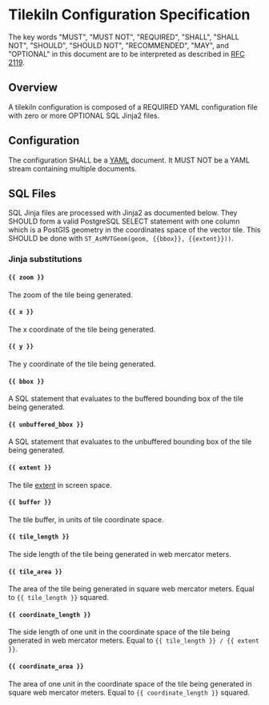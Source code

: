 # Tilekiln Configuration Specification

The key words "MUST", "MUST NOT", "REQUIRED", "SHALL", "SHALL NOT", "SHOULD", "SHOULD NOT", "RECOMMENDED", "MAY", and "OPTIONAL" in this document are to be interpreted as described in [RFC 2119](https://www.ietf.org/rfc/rfc2119.txt).

## Overview

A tilekiln configuration is composed of a REQUIRED YAML configuration file with zero or more OPTIONAL SQL Jinja2 files.

## Configuration

The configuration SHALL be a [YAML](https://yaml.org/spec/1.2/spec.html) document. It MUST NOT be a YAML stream containing multiple documents.

## SQL Files

SQL Jinja files are processed with Jinja2 as documented below. They SHOULD form a valid PostgreSQL SELECT statement with one column which is a PostGIS geometry in the coordinates space of the vector tile. This SHOULD be done with `ST_AsMVTGeom(geom, {{bbox}}, {{extent}}))`.

### Jinja substitutions

#### `{{ zoom }}`

The zoom of the tile being generated.

#### `{{ x }}`

The x coordinate of the tile being generated.

#### `{{ y }}`

The y coordinate of the tile being generated.

#### `{{ bbox }}`

A SQL statement that evaluates to the buffered bounding box of the tile being generated.

#### `{{ unbuffered_bbox }}`

A SQL statement that evaluates to the unbuffered bounding box of the tile being generated.

#### `{{ extent }}`

The tile [extent](https://github.com/mapbox/vector-tile-spec/tree/master/2.1#3-projection-and-bounds) in screen space.

#### `{{ buffer }}`

The tile buffer, in units of tile coordinate space.

#### `{{ tile_length }}`

The side length of the tile being generated in web mercator meters.

#### `{{ tile_area }}`

The area of the tile being generated in square web mercator meters. Equal to `{{ tile_length }}` squared.

#### `{{ coordinate_length }}`

The side length of one unit in the coordinate space of the tile being generated in web mercator meters. Equal to `{{ tile_length }} / {{ extent }}`.

#### `{{ coordinate_area }}`

The area of one unit in the coordinate space of the tile being generated in square web mercator meters. Equal to `{{ coordinate_length }}` squared.
